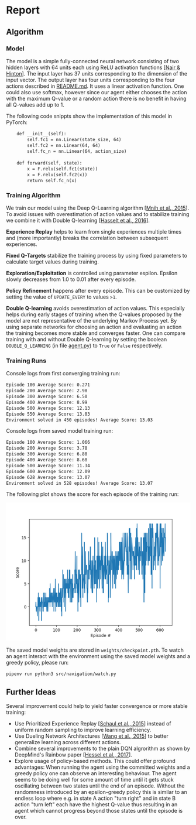 # Report

## Algorithm

### Model

The model is a simple fully-connected neural network consisting of two hidden layers with 64 units each using ReLU activation functions [[Nair & Hinton](http://www.cs.toronto.edu/~fritz/absps/reluICML.pdf)]. The input layer has 37 units corresponding to the dimension of the input vector. The output layer has four units corresponding to the four actions described in [README.md](README.md). It uses a linear activation function. One could also use softmax, however since our agent either chooses the action with the maximum Q-value or a random action there is no benefit in having all Q-values add up to 1.

The following code snippts show the implementation of this model in PyTorch:

```
    def __init__(self):
        self.fc1 = nn.Linear(state_size, 64)
        self.fc2 = nn.Linear(64, 64)
        self.fc_n = nn.Linear(64, action_size)

    def forward(self, state):
        x = F.relu(self.fc1(state))
        x = F.relu(self.fc2(x))
        return self.fc_n(x)
```

### Training Algorithm

We train our model using the Deep Q-Learning algorithm [[Mnih et al., 2015](https://www.nature.com/articles/nature14236)]. To avoid issues with overestimation of action values and to stabilize training we combine it with Double Q-learning [[Hasselt et al., 2016](http://www.aaai.org/ocs/index.php/AAAI/AAAI16/paper/download/12389/11847)].

**Experience Replay** helps to learn from single experiences multiple times and (more importantly) breaks the correlation between subsequent experiences.

**Fixed Q-Targets** stabilize the training process by using fixed parameters to calculate target values during training.

**Exploration/Exploitation** is controlled using parameter espilon. Epsilon slowly decreases from 1.0 to 0.01 after every episode.

**Policy Refinement** happens after every episode. This can be customized by setting the value of `UPDATE_EVERY` to values `>1`.

**Double Q-learning** avoids overestimation of action values. This especially helps during early stages of training when the Q-values proposed by the model are not representative of the underlying Markov Process yet. By using separate networks for choosing an action and evaluating an action the training becomes more stable and converges faster. One can compare training with and without Double Q-learning by setting the boolean `DOUBLE_Q_LEARNING` (in file [agent.py](src/navigation/agent.py)) to `True` or `False` respectively.

### Training Runs

Console logs from first converging training run:

```
Episode 100	Average Score: 0.271
Episode 200	Average Score: 2.98
Episode 300	Average Score: 6.50
Episode 400	Average Score: 8.99
Episode 500	Average Score: 12.13
Episode 550	Average Score: 13.03
Environment solved in 450 episodes!	Average Score: 13.03
```

Console logs from saved model training run:

```
Episode 100	Average Score: 1.066
Episode 200	Average Score: 3.78
Episode 300	Average Score: 6.80
Episode 400	Average Score: 8.68
Episode 500	Average Score: 11.34
Episode 600	Average Score: 12.09
Episode 628	Average Score: 13.07
Environment solved in 528 episodes!	Average Score: 13.07
```

The following plot shows the score for each episode of the training run:

![Training Plot](plot/figure_1.png)

The saved model weights are stored in `weights/checkpoint.pth`. To watch an agent interact with the environment using the saved model weights and a greedy policy, please run:

```
pipenv run python3 src/navigation/watch.py
```

## Further Ideas

Several improvement could help to yield faster convergence or more stable training:

- Use Prioritized Experience Replay [[Schaul et al., 2015](https://arxiv.org/abs/1511.05952)] instead of uniform random sampling to improve learning efficiency.
- Use Dueling Network Architectures [[Wang et al., 2015](https://arxiv.org/abs/1511.06581)] to better generalize learning across different actions.
- Combine several improvements to the plain DQN algrorithm as shown by DeepMind's Rainbow paper [[Hessel et al., 2017](https://deepmind.com/research/publications/rainbow-combining-improvements-deep-reinforcement-learning/)].
- Explore usage of policy-based methods. This could offer profound advantages: When running the agent using the committed weights and a greedy policy one can observe an interesting behaviour. The agent seems to be doing well for some amount of time until it gets stuck oscillating between two states until the end of an episode. Without the randomness introduced by an epsilon-greedy policy this is similar to an endless loop where e.g. in state A action "turn right" and in state B action "turn left" each have the highest Q-value thus resulting in an agent which cannot progress beyond those states until the episode is over.
